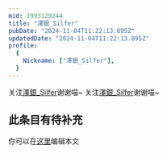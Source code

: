 ```yaml
---
mid: 1993129244
title: "澤銀_Silfer"
pubDate: "2024-11-04T11:22:13.895Z"
updatedDate: "2024-11-04T11:22:13.895Z"
profile:
  {
    Nickname: ["澤銀_Silfer"],
  }
---
```


关注[澤銀_Silfer](https://space.bilibili.com/1993129244)谢谢喵~ 关注[澤銀_Silfer](https://space.bilibili.com/1993129244)谢谢喵~

## 此条目有待补充
你可以在[这里](https://github.com/Yuhanawa/VTuber.ICU/edit/master/src/content/v/澤銀_Silfer/index.md)编辑本文
